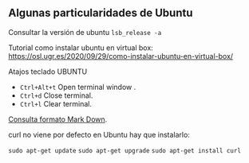 ## Algunas particularidades de Ubuntu
Consultar la versión de ubuntu
`lsb_release -a`

Tutorial como instalar ubuntu en virtual box:
https://osl.ugr.es/2020/09/29/como-instalar-ubuntu-en-virtual-box/

Atajos teclado UBUNTU
- `Ctrl+Alt+t` Open terminal window .
- `Ctrl+d` Close terminal.
- `Ctrl+l` Clear terminal.



[Consulta formato Mark Down](https://www.markdownguide.org/cheat-sheet/).

curl no viene por defecto en Ubuntu
hay que instalarlo:

`sudo apt-get update`
`sudo apt-get upgrade`
`sudo apt-get install curl `
